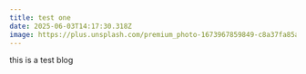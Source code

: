 ```yaml
---
title: test one
date: 2025-06-03T14:17:30.318Z
image: https://plus.unsplash.com/premium_photo-1673967859849-c8a37fa85aeb?q=80&w=1974&auto=format&fit=crop&ixlib=rb-4.1.0&ixid=M3wxMjA3fDB8MHxwaG90by1wYWdlfHx8fGVufDB8fHx8fA%3D%3D
---
```

t﻿his is a test blog